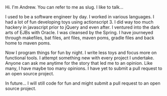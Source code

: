 Hi. I'm Andrew. You can refer to me as slug. I like to talk...

I used to be a software engineer by day. I worked in various languages. I had a lot of fun developing toys using actionscript 3. I did way too much hackery in javascript prior to jQuery and even after. I ventured into the dark arts of EJBs with Oracle. I was cleansed by the Spring. I have journeyed through makefiles, bat files, ant files, maven poms, gradle files and back home to maven poms.

Now I program things for fun by night. I write less toys and focus more on functional tools. I attempt something new with every project I undertake. Anyone can ask me anytime for the story that led me to an opinion. Like many, I have maybe too many opinions. I have yet to submit a pull request to an open source project.

In future... I will still code for fun and might submit a pull request to an open source project.

<!--
**avanderw/avanderw** is a ✨ _special_ ✨ repository because its `README.md` (this file) appears on your GitHub profile.

Here are some ideas to get you started:

- 🔭 I’m currently working on ...
- 🌱 I’m currently learning ...
- 👯 I’m looking to collaborate on ...
- 🤔 I’m looking for help with ...
- 💬 Ask me about ...
- 📫 How to reach me: ...
- 😄 Pronouns: ...
- ⚡ Fun fact: ...
-->
